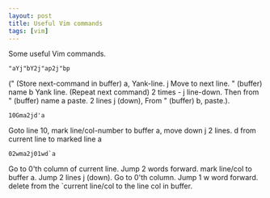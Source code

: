 ```yaml
---
layout: post
title: Useful Vim commands
tags: [vim]
---
```


Some useful Vim commands.

```vim
"aYj"bY2j"ap2j"bp
```

(" (Store next-command in buffer) a, Yank-line. j Move to next line. " (buffer) name b Yank line. (Repeat next command) 2 times - j line-down. Then from " (buffer) name a paste. 2 lines j (down), From " (buffer) b, paste.).

```vim
10Gma2jd'a
```

Goto line 10, mark line/col-number to buffer a, move down j 2 lines. d from current line to marked line a

```vim
02wma2j01wd`a
```

Go to 0'th column of current line. Jump 2 words forward. mark line/col to buffer a. Jump 2 lines j (down). Go to 0'th column. Jump 1 w word forward. delete from the `current line/col to the line col in buffer.
